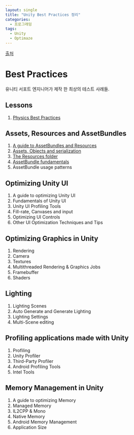 ```yaml
---
layout: single
title: "Unity Best Practices 정리"
categories: 
  - 프로그래밍
tags:
  - Unity
  - Optimaze
---
```

[출처](https://unity3d.com/learn/tutorials/s/best-practices)

# Best Practices

유니티 서포트 엔지니어가 제작 한 최상의 테스트 사례들.

## Lessons
1. [Physics Best Practices](https://yeonhong.github.io/프로그래밍/Physics-Best-Practices/)

## Assets, Resources and AssetBundles
1. [A guide to AssetBundles and Resources](https://yeonhong.github.io/프로그래밍/guide-assetbundle-resources/)
2. [Assets, Objects and serialization](https://yeonhong.github.io/프로그래밍/assets-objects-and-serialization/)
3. [The Resources folder](https://yeonhong.github.io/프로그래밍/the-resources-folder/)
4. [AssetBundle fundamentals](https://yeonhong.github.io/프로그래밍/assetbundle-fundamentals/)
5. AssetBundle usage patterns

## Optimizing Unity UI
1. A guide to optimizing Unity UI
2. Fundamentals of Unity UI
3. Unity UI Profiling Tools
4. Fill-rate, Canvases and input
5. Optimizing UI Controls
6. Other UI Optimization Techniques and Tips

## Optimizing Graphics in Unity
1. Rendering
2. Camera
3. Textures
4. Multithreaded Rendering & Graphics Jobs
5. Framebuffer
6. Shaders

## Lighting
1. Lighting Scenes
2. Auto Generate and Generate Lighting
3. Lighting Settings
4. Multi-Scene editing

## Profiling applications made with Unity
1. Profiling
2. Unity Profiler
3. Third-Party Profiler
4. Android Profiling Tools
5. Intel Tools

## Memory Management in Unity
1. A guide to optimizing Memory
2. Managed Memory
3. IL2CPP & Mono
4. Native Memory
5. Android Memory Management
6. Application Size
